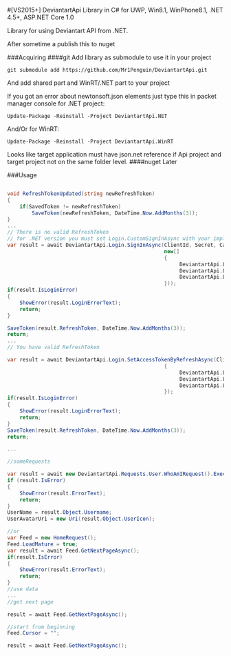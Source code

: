 ﻿#\[VS2015+\] DeviantartApi Library in C# for UWP, Win8.1, WinPhone8.1, .NET 4.5+, ASP.NET Core 1.0

Library for using Deviantart API from .NET.

After sometime a publish this to nuget

###Acquiring
####git
Add library as submodule to use it in your project

```
git submodule add https://github.com/Mr1Penguin/DeviantartApi.git
```

And add shared part and WinRT/.NET part to your project

If you got an error about newtonsoft.json elements just type this in packet manager console for .NET project:
```
Update-Package -Reinstall -Project DeviantartApi.NET
```


And/Or for WinRT:
```
Update-Package -Reinstall -Project DeviantartApi.WinRT
```

Looks like target application must have json.net reference if Api project and target project not on the same folder level.
####nuget
Later

###Usage

```cs

void RefreshTokenUpdated(string newRefreshToken)
{
	if(SavedToken != newRefreshToken)
		SaveToken(newRefreshToken, DateTime.Now.AddMonths(3));
}
...
// There is no valid RefreshToken
// for .NET version you must set Login.CustomSignInAsync with your implementation. This delegate would be called if refresh token became broken. 
var result = await DeviantartApi.Login.SignInAsync(ClientId, Secret, CallbackUrl, RefreshTokenUpdated, 
												   new[]
												   {
														DeviantartApi.Login.Scope.Browse,
														DeviantartApi.Login.Scope.User,
														DeviantartApi.Login.Scope.Feed
												   }));
if(result.IsLoginError) 
{
	ShowError(result.LoginErrorText);
	return;
}

SaveToken(result.RefreshToken, DateTime.Now.AddMonths(3));
return;
...
// You have valid RefreshToken

var result = await DeviantartApi.Login.SetAccessTokenByRefreshAsync(ClientId, Secret, CallbackUrl, RefreshToken, RefreshTokenUpdated, new[]
												   {
														DeviantartApi.Login.Scope.Browse,
														DeviantartApi.Login.Scope.User,
														DeviantartApi.Login.Scope.Feed
												   });
if(result.IsLoginError) 
{
	ShowError(result.LoginErrorText);
	return;
}
SaveToken(result.RefreshToken, DateTime.Now.AddMonths(3));
return;

...

//someRequests

var result = await new DeviantartApi.Requests.User.WhoAmIRequest().ExecuteAsync();
if (result.IsError)
{
    ShowError(result.ErrorText);
    return;
}
UserName = result.Object.Username;
UserAvatarUri = new Uri(result.Object.UserIcon);

//or 
var Feed = new HomeRequest();
Feed.LoadMature = true;
var result = await Feed.GetNextPageAsync();
if(result.IsError)
{
	ShowError(result.ErrorText);
	return;
}
//use data
...
//get next page

result = await Feed.GetNextPageAsync();

//start from beginning
Feed.Cursor = "";

result = await Feed.GetNextPageAsync();
```
